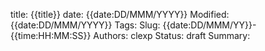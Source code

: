 title: {{title}}
date: {{date:DD/MMM/YYYY}}
Modified:  {{date:DD/MMM/YYYY}}
Tags: 
Slug: {{date:DD/MMM/YY}}-{{time:HH:MM:SS}}
Authors: clexp
Status: draft
Summary: 